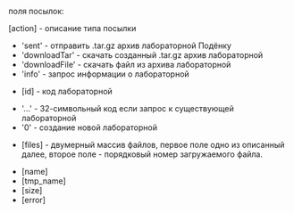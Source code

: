 поля посылок:

[action] - описание типа посылки
+ 'sent' - отправить .tar.gz архив лабораторной Подёнку
+ 'downloadTar' - скачать созданный .tar.gz архив лабораторной
+ 'downloadFile' - скачать файл из архива лабораторной 
+ 'info' - запрос информации о лабораторной
- [id] - код лабораторной
+ '...' - 32-символьный код если запрос к существующей лабораторной
+ '0' - создание новой лабораторной
- [files] - двумерный массив файлов, первое поле одно из описанный далее, второе поле - порядковый номер загружаемого файла.
+ [name]
+ [tmp_name]
+ [size]
+ [error]

